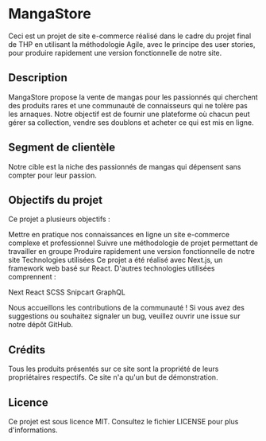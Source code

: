 # MangaStore
Ceci est un projet de site e-commerce réalisé dans le cadre du projet final de THP en utilisant la méthodologie Agile, avec le principe des user stories, pour produire rapidement une version fonctionnelle de notre site.

## Description
MangaStore propose la vente de mangas pour les passionnés qui cherchent des produits rares et une communauté de connaisseurs qui ne tolère pas les arnaques. Notre objectif est de fournir une plateforme où chacun peut gérer sa collection, vendre ses doublons et acheter ce qui est mis en ligne.

## Segment de clientèle
Notre cible est la niche des passionnés de mangas qui dépensent sans compter pour leur passion.

## Objectifs du projet
Ce projet a plusieurs objectifs :

Mettre en pratique nos connaissances en ligne un site e-commerce complexe et professionnel
Suivre une méthodologie de projet permettant de travailler en groupe
Produire rapidement une version fonctionnelle de notre site
Technologies utilisées
Ce projet a été réalisé avec Next.js, un framework web basé sur React. D'autres technologies utilisées comprennent :

Next
React
SCSS
Snipcart
GraphQL

Nous accueillons les contributions de la communauté ! Si vous avez des suggestions ou souhaitez signaler un bug, veuillez ouvrir une issue sur notre dépôt GitHub.

## Crédits
Tous les produits présentés sur ce site sont la propriété de leurs propriétaires respectifs. Ce site n'a qu'un but de démonstration.

## Licence
Ce projet est sous licence MIT. Consultez le fichier LICENSE pour plus d'informations.

